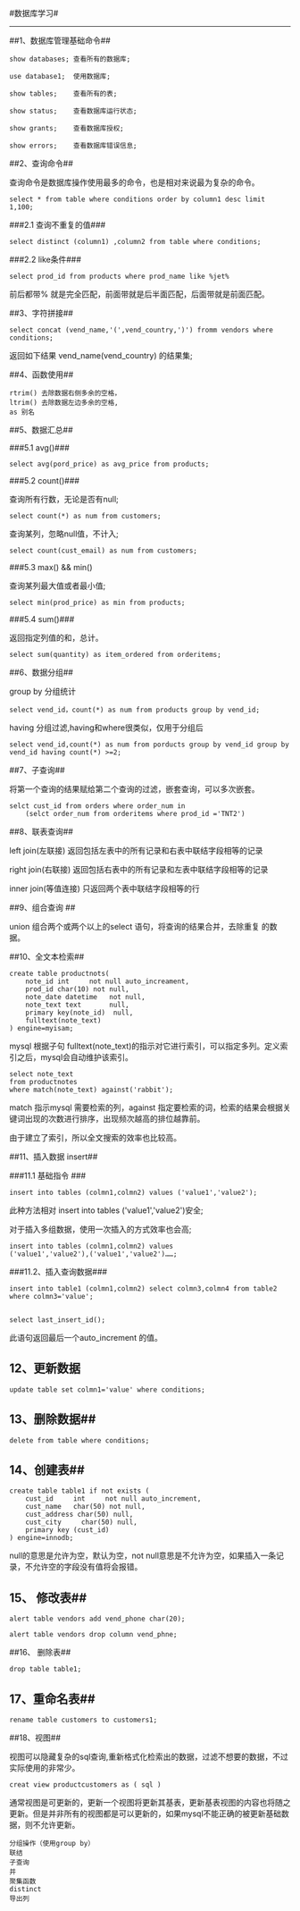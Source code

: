 #数据库学习#

----------

##1、数据库管理基础命令##
	
	show databases; 查看所有的数据库;

	use database1;  使用数据库;

	show tables;    查看所有的表;

	show status;    查看数据库运行状态;
 
	show grants;    查看数据库授权;

	show errors;    查看数据库错误信息;


##2、查询命令##

查询命令是数据库操作使用最多的命令，也是相对来说最为复杂的命令。

	select * from table where conditions order by column1 desc limit 1,100;

###2.1 查询不重复的值###

	select distinct (column1) ,column2 from table where conditions;

###2.2 like条件###

	select prod_id from products where prod_name like %jet%

前后都带% 就是完全匹配，前面带就是后半面匹配，后面带就是前面匹配。

##3、字符拼接##

	select concat (vend_name,'(',vend_country,')') fromm vendors where conditions;

返回如下结果 vend_name(vend_country) 的结果集;


##4、函数使用##

	rtrim() 去除数据右侧多余的空格，
	ltrim() 去除数据左边多余的空格,
	as 别名

##5、数据汇总##

###5.1 avg()###

    select avg(pord_price) as avg_price from products;

###5.2 count()###

查询所有行数，无论是否有null;

    select count(*) as num from customers;

查询某列，忽略null值，不计入;
    
    select count(cust_email) as num from customers;

###5.3 max() && min()

查询某列最大值或者最小值;

	select min(prod_price) as min from products;

###5.4 sum()###

返回指定列值的和，总计。

	select sum(quantity) as item_ordered from orderitems;

##6、数据分组##

group by 分组统计

	select vend_id，count(*) as num from products group by vend_id;

having 分组过滤,having和where很类似，仅用于分组后

	select vend_id,count(*) as num from porducts group by vend_id group by vend_id having count(*) >=2;

##7、子查询##

将第一个查询的结果赋给第二个查询的过滤，嵌套查询，可以多次嵌套。

	selct cust_id from orders where order_num in 
		(selct order_num from orderitems where prod_id ='TNT2')

##8、联表查询##

left join(左联接) 返回包括左表中的所有记录和右表中联结字段相等的记录

right join(右联接) 返回包括右表中的所有记录和左表中联结字段相等的记录

inner join(等值连接) 只返回两个表中联结字段相等的行


##9、组合查询 ##

union 组合两个或两个以上的select 语句，将查询的结果合并，去除重复 的数据。

##10、全文本检索##

	create table productnots(
		note_id	int		not null auto_increament,
		prod_id	char(10) not null,
		note_date datetime   not null,
		note_text text		 null,
		primary key(note_id)  null,
		fulltext(note_text)	
	) engine=myisam;

mysql 根据子句 fulltext(note_text)的指示对它进行索引，可以指定多列。定义索引之后，mysql会自动维护该索引。

	select note_text
	from productnotes 
	where match(note_text) against('rabbit');

match 指示mysql 需要检索的列，against 指定要检索的词，检索的结果会根据关键词出现的次数进行排序，出现频次越高的排位越靠前。

由于建立了索引，所以全文搜索的效率也比较高。

##11、插入数据 insert##

###11.1 基础指令 ###

	insert into tables (colmn1,colmn2) values ('value1','value2');

此种方法相对 insert into tables ('value1','value2')安全;

对于插入多组数据，使用一次插入的方式效率也会高;

	insert into tables (colmn1,colmn2) values 
	('value1','value2'),('value1','value2')……;

###11.2、插入查询数据###

	insert into table1 (colmn1,colmn2) select colmn3,colmn4 from table2 where colmn3='value';


	select last_insert_id();

此语句返回最后一个auto_increment  的值。

## 12、更新数据 ##

	update table set colmn1='value' where conditions;

## 13、删除数据##

	delete from table where conditions;

## 14、创建表##

	create table table1 if not exists (
		cust_id		int		not null auto_increment,
		cust_name 	char(50) not null,
		cust_address char(50) null,
		cust_city	  char(50) null,
		primary key (cust_id)			
	) engine=innodb;
	

null的意思是允许为空，默认为空，not null意思是不允许为空，如果插入一条记录，不允许空的字段没有值将会报错。

## 15、 修改表##

	alert table vendors add vend_phone char(20);

	alert table vendors drop column vend_phne;


##16、 删除表##

	drop table table1;

## 17、重命名表##

	rename table customers to customers1;

##18、视图##

视图可以隐藏复杂的sql查询,重新格式化检索出的数据，过滤不想要的数据，不过实际使用的非常少。

	creat view productcustomers as ( sql )

通常视图是可更新的，更新一个视图将更新其基表，更新基表视图的内容也将随之更新。但是并非所有的视图都是可以更新的，如果mysql不能正确的被更新基础数据，则不允许更新。

	分组操作（使用group by）
	联结
	子查询
	并
	聚集函数
	distinct
	导出列



